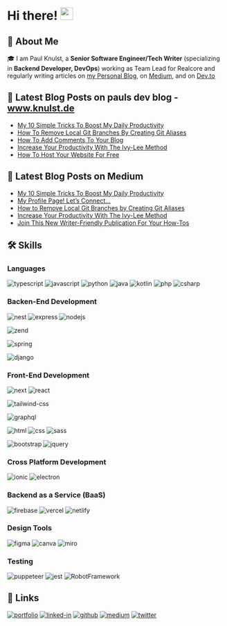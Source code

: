 # Hi there! <img src="https://media.giphy.com/media/hvRJCLFzcasrR4ia7z/giphy.gif" width="29px">

## 🚀 About Me

🎓 I am Paul Knulst, a **Senior Software Engineer/Tech Writer** (specializing in **Backend Developer, DevOps**) working as Team Lead for Realcore and regularly writing articles on <a href="https://www.knulst.de">my Personal Blog</a>, on <a href="https://medium.com/@paulknulst">Medium</a>, and on <a href="https://dev.to/paulknulst">Dev.to</a>

## 📝 Latest Blog Posts on pauls dev blog - www.knulst.de
<!-- KNULST-POST-LIST:START -->
- [My 10 Simple Tricks To Boost My Daily Productivity](https://www.knulst.de/my-10-simple-tricks-to-boost-my-productivity/)
- [How To Remove Local Git Branches By Creating Git Aliases](https://www.knulst.de/how-to-remove-local-git-branches-by-creating-git-aliases/)
- [How To Add Comments To Your Blog](https://www.knulst.de/how-to-add-comments-to-your-blog/)
- [Increase Your Productivity With The Ivy-Lee Method](https://www.knulst.de/increase-your-productivity-with-the-ivy-lee-method/)
- [How To Host Your Website For Free](https://www.knulst.de/how-to-host-your-website-for-free/)
<!-- KNULST-POST-LIST:END -->

## 📝 Latest Blog Posts on Medium
<!-- BLOG-POST-LIST:START -->
- [My 10 Simple Tricks To Boost My Daily Productivity](https://betterhumans.pub/my-10-simple-tricks-to-boost-my-daily-productivity-9b1c5d86551e?source=rss-1282c85b5cbc------2)
- [My Profile Page! Let’s Connect…](https://paulknulst.medium.com/my-profile-page-lets-connect-fbcee647c0ff?source=rss-1282c85b5cbc------2)
- [How to Remove Local Git Branches by Creating Git Aliases](https://betterprogramming.pub/how-to-remove-local-git-branches-by-creating-git-aliases-adbf38c572e8?source=rss-1282c85b5cbc------2)
- [Increase Your Productivity With The Ivy-Lee Method](https://betterprogramming.pub/increase-your-productivity-with-the-ivy-lee-method-18eac049983?source=rss-1282c85b5cbc------2)
- [Join This New Writer-Friendly Publication For Your How-Tos](https://medium.com/the-shortform/join-this-new-writer-friendly-publication-for-your-how-tos-f7586c498505?source=rss-1282c85b5cbc------2)
<!-- BLOG-POST-LIST:END -->

## 🛠️ Skills

### Languages

![typescript](https://img.shields.io/badge/TypeScript-3178C6?style=for-the-badge&logo=typescript&logoColor=white)
![javascript](https://img.shields.io/badge/JavaScript-323330?style=for-the-badge&logo=javascript&logoColor=F7DF1E)
![python](https://img.shields.io/badge/Python-3776AB?style=for-the-badge&logo=python&logoColor=white)
![java](https://img.shields.io/badge/Java-FF2322?style=for-the-badge&logo=java&logoColor=white)
![kotlin](https://img.shields.io/badge/Kotlin-0fa200?style=for-the-badge&logo=kotlin&logoColor=white)
![php](https://img.shields.io/badge/PHP-A12C6F?style=for-the-badge&logo=phph&logoColor=white)
![csharp](https://img.shields.io/badge/.NET-A12C6F?style=for-the-badge&logo=csharp&logoColor=white)

### Backen-End Development
![nest](https://img.shields.io/badge/Nest-000000?style=for-the-badge&logo=nestjs&logoColor=FFFFFF)
![express](https://img.shields.io/badge/ExpressJs-AAAAAA?style=for-the-badge&logo=express&logoColor=FFFFFF)
![nodejs](https://img.shields.io/badge/NodeJS-000000?style=for-the-badge&logo=node.JS&logoColor=FFFFFF)

![zend](https://img.shields.io/badge/Zend-FFFFFF?style=for-the-badge&logo=zendframework&logoColor=FF00)

![spring](https://img.shields.io/badge/Spring-FFFFFF?style=for-the-badge&logo=spring&logoColor=F)

![django](https://img.shields.io/badge/Django-45F3F?style=for-the-badge&logo=django&logoColor=0)

### Front-End Development

![next](https://img.shields.io/badge/Next-000000?style=for-the-badge&logo=nextdotjs&logoColor=FFFFFF)
![react](https://img.shields.io/badge/React-20232A?style=for-the-badge&logo=react&logoColor=61DAFB)

![tailwind-css](https://img.shields.io/badge/tailwind_css-06B6D4?style=for-the-badge&logo=tailwind-css&logoColor=white)

![graphql](https://img.shields.io/badge/GraphQL-E434AA?style=for-the-badge&logo=graphql&logoColor=white)

![html](https://img.shields.io/badge/HTML5-E34F26?style=for-the-badge&logo=html5&logoColor=white)
![css](https://img.shields.io/badge/CSS3-1572B6?style=for-the-badge&logo=css3&logoColor=white)
![sass](https://img.shields.io/badge/SASS-CC6699?style=for-the-badge&logo=sass&logoColor=white)

![bootstrap](https://img.shields.io/badge/Bootstrap-563D7C?style=for-the-badge&logo=bootstrap&logoColor=white)
![jquery](https://img.shields.io/badge/jQuery-0769AD?style=for-the-badge&logo=jquery&logoColor=white)

<!-- ### Block-Chain Development -->
<!-- ![ethereum](https://img.shields.io/badge/Ethereum-3C3C3D?style=for-the-badge&logo=ethereum&logoColor=white) -->
<!-- ![web3](https://img.shields.io/badge/Web_3-F16822?style=for-the-badge&logo=web3.js&logoColor=white) -->
<!-- ![solidity](https://img.shields.io/badge/Solidity-363636?style=for-the-badge&logo=solidity&logoColor=white) -->

### Cross Platform Development

![ionic](https://img.shields.io/badge/Ionic-28B6F6?style=for-the-badge&logo=ionic&logoColor=white)
![electron](https://img.shields.io/badge/Electron-2C2E3B?style=for-the-badge&logo=electron&logoColor=white)

### Backend as a Service (BaaS)

![firebase](https://img.shields.io/badge/Firebase-ffaa00?style=for-the-badge&logo=Firebase&logoColor=white)
![vercel](https://img.shields.io/badge/Vercel-000000?style=for-the-badge&logo=Vercel&logoColor=white)
![netlify](https://img.shields.io/badge/Netlify-00C7B7?style=for-the-badge&logo=netlify&logoColor=white)
<!-- ![heroku](https://img.shields.io/badge/Heroku-430098?style=for-the-badge&logo=heroku&logoColor=white) -->


### Design Tools
![figma](https://img.shields.io/badge/figma-000000?style=for-the-badge&logo=figma&logoColor=white)
![canva](https://img.shields.io/badge/canva-00C4CC?style=for-the-badge&logo=canva&logoColor=white)
![miro](https://img.shields.io/badge/miro-FFDA1F?style=for-the-badge&logo=miro&logoColor=white)

### Testing
![puppeteer](https://img.shields.io/badge/Puppeteer-22B748?style=for-the-badge&logo=puppeteer&logoColor=white)
![jest](https://img.shields.io/badge/Jest-C21325?style=for-the-badge&logo=jest&logoColor=white)
![RobotFramework](https://img.shields.io/badge/Robot_Framework-DDDDDD?style=for-the-badge&logo=robot-framework&logoColor=white)
<!-- ![pytest](https://img.shields.io/badge/Pytest-3776AB?style=for-the-badge&logo=python&logoColor=white) -->


## 🔗 Links

[![portfolio](https://img.shields.io/badge/Portfolio-5340ff?style=for-the-badge&logo=Google-chrome&logoColor=white)](https://www.paulknulst.de/)
[![linked-in](https://img.shields.io/badge/LinkedIn-0077B5?style=for-the-badge&logo=LinkedIn&logoColor=white)](https://www.linkedin.com/in/paulknulst/)
[![github](https://img.shields.io/badge/GitHub-000000?style=for-the-badge&logo=GitHub&logoColor=white)](https://github.com/paulknulst)
[![medium](https://img.shields.io/badge/medium-000000?style=for-the-badge&logo=medium&logoColor=white)](https://blog.paulknulst.de/)
[![twitter](https://img.shields.io/badge/twitter-1177A1?style=for-the-badge&logo=twitter&logoColor=white)](https://twitter.com/paulknulst)
